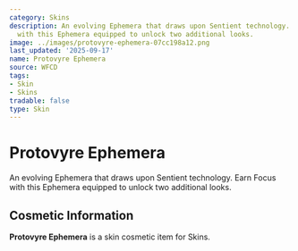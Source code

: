 ```yaml
---
category: Skins
description: An evolving Ephemera that draws upon Sentient technology. Earn Focus
  with this Ephemera equipped to unlock two additional looks.
image: ../images/protovyre-ephemera-07cc198a12.png
last_updated: '2025-09-17'
name: Protovyre Ephemera
source: WFCD
tags:
- Skin
- Skins
tradable: false
type: Skin
---
```


# Protovyre Ephemera

An evolving Ephemera that draws upon Sentient technology. Earn Focus with this Ephemera equipped to unlock two additional looks.

## Cosmetic Information

**Protovyre Ephemera** is a skin cosmetic item for Skins.

